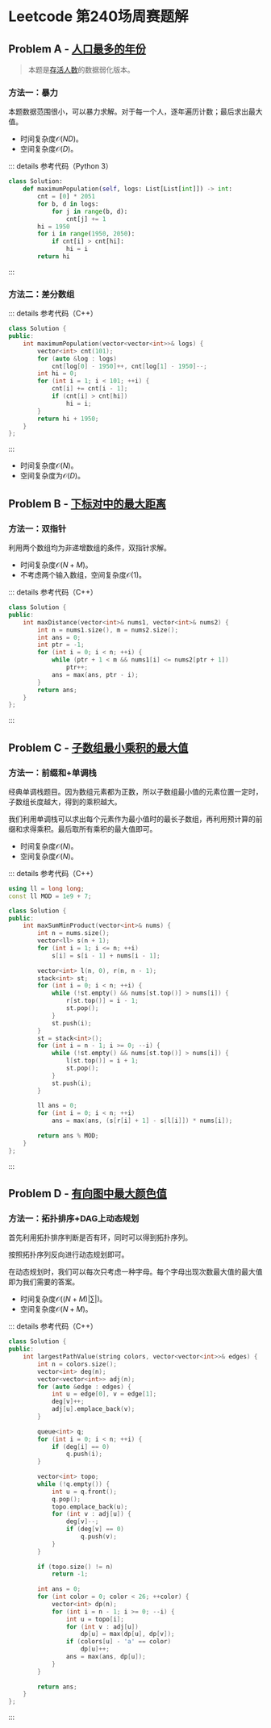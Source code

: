 # Leetcode 第240场周赛题解

## Problem A - [人口最多的年份](https://leetcode-cn.com/problems/maximum-population-year/)

> 本题是[存活人数](https://leetcode-cn.com/problems/living-people-lcci/)的数据弱化版本。

### 方法一：暴力

本题数据范围很小，可以暴力求解。对于每一个人，逐年遍历计数；最后求出最大值。

- 时间复杂度$\mathcal{O}(ND)$。
- 空间复杂度$\mathcal{O}(D)$。

::: details 参考代码（Python 3）

```python
class Solution:
    def maximumPopulation(self, logs: List[List[int]]) -> int:
        cnt = [0] * 2051
        for b, d in logs:
            for j in range(b, d):
                cnt[j] += 1
        hi = 1950
        for i in range(1950, 2050):
            if cnt[i] > cnt[hi]:
                hi = i
        return hi
```

:::

### 方法二：差分数组

::: details 参考代码（C++）

```cpp
class Solution {
public:
    int maximumPopulation(vector<vector<int>>& logs) {
        vector<int> cnt(101);
        for (auto &log : logs)
            cnt[log[0] - 1950]++, cnt[log[1] - 1950]--;
        int hi = 0;
        for (int i = 1; i < 101; ++i) {
            cnt[i] += cnt[i - 1];
            if (cnt[i] > cnt[hi])
                hi = i;
        }
        return hi + 1950;
    }
};
```

:::

- 时间复杂度$\mathcal{O}(N)$。
- 空间复杂度为$\mathcal{O}(D)$。

## Problem B - [下标对中的最大距离](https://leetcode-cn.com/problems/maximum-distance-between-a-pair-of-values/)

### 方法一：双指针

利用两个数组均为非递增数组的条件，双指针求解。

- 时间复杂度$\mathcal{O}(N+M)$。
- 不考虑两个输入数组，空间复杂度$\mathcal{O}(1)$。

::: details 参考代码（C++）

```cpp
class Solution {
public:
    int maxDistance(vector<int>& nums1, vector<int>& nums2) {
        int n = nums1.size(), m = nums2.size();
        int ans = 0;
        int ptr = -1;
        for (int i = 0; i < n; ++i) {
            while (ptr + 1 < m && nums1[i] <= nums2[ptr + 1])
                ptr++;
            ans = max(ans, ptr - i);
        }
        return ans;
    }
};
```

:::

## Problem C - [子数组最小乘积的最大值](https://leetcode-cn.com/problems/maximum-subarray-min-product/)

### 方法一：前缀和+单调栈

经典单调栈题目。因为数组元素都为正数，所以子数组最小值的元素位置一定时，子数组长度越大，得到的乘积越大。

我们利用单调栈可以求出每个元素作为最小值时的最长子数组，再利用预计算的前缀和求得乘积。最后取所有乘积的最大值即可。

- 时间复杂度$\mathcal{O}(N)$。
- 空间复杂度$\mathcal{O}(N)$。

::: details 参考代码（C++）

```cpp
using ll = long long;
const ll MOD = 1e9 + 7;

class Solution {
public:
    int maxSumMinProduct(vector<int>& nums) {
        int n = nums.size();
        vector<ll> s(n + 1);
        for (int i = 1; i <= n; ++i)
            s[i] = s[i - 1] + nums[i - 1];
        
        vector<int> l(n, 0), r(n, n - 1);
        stack<int> st;
        for (int i = 0; i < n; ++i) {
            while (!st.empty() && nums[st.top()] > nums[i]) {
                r[st.top()] = i - 1;
                st.pop();
            }
            st.push(i);
        }
        st = stack<int>();
        for (int i = n - 1; i >= 0; --i) {
            while (!st.empty() && nums[st.top()] > nums[i]) {
                l[st.top()] = i + 1;
                st.pop();
            }
            st.push(i);
        }
        
        ll ans = 0;
        for (int i = 0; i < n; ++i)
            ans = max(ans, (s[r[i] + 1] - s[l[i]]) * nums[i]);
        
        return ans % MOD;
    }
};
```

:::

## Problem D - [有向图中最大颜色值](https://leetcode-cn.com/problems/largest-color-value-in-a-directed-graph/)

### 方法一：拓扑排序+DAG上动态规划

首先利用拓扑排序判断是否有环，同时可以得到拓扑序列。

按照拓扑序列反向进行动态规划即可。

在动态规划时，我们可以每次只考虑一种字母。每个字母出现次数最大值的最大值即为我们需要的答案。

- 时间复杂度$\mathcal{O}((N+M)|\sum|)$。
- 空间复杂度$\mathcal{O}(N+M)$。

::: details 参考代码（C++）

```cpp
class Solution {
public:
    int largestPathValue(string colors, vector<vector<int>>& edges) {
        int n = colors.size();
        vector<int> deg(n);
        vector<vector<int>> adj(n);
        for (auto &edge : edges) {
            int u = edge[0], v = edge[1];
            deg[v]++;
            adj[u].emplace_back(v);
        }
        
        queue<int> q;
        for (int i = 0; i < n; ++i) {
            if (deg[i] == 0)
                q.push(i);
        }
        
        vector<int> topo;
        while (!q.empty()) {
            int u = q.front();
            q.pop();
            topo.emplace_back(u);
            for (int v : adj[u]) {
                deg[v]--;
                if (deg[v] == 0)
                    q.push(v);
            }
        }
        
        if (topo.size() != n)
            return -1;
        
        int ans = 0;
        for (int color = 0; color < 26; ++color) {
            vector<int> dp(n);
            for (int i = n - 1; i >= 0; --i) {
                int u = topo[i];
                for (int v : adj[u])
                    dp[u] = max(dp[u], dp[v]);
                if (colors[u] - 'a' == color)
                    dp[u]++;
                ans = max(ans, dp[u]);
            }
        }
        
        return ans;
    }
};
```

:::


<Utterances />
